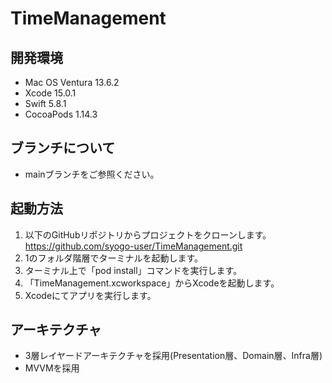 # TimeManagement
## 開発環境
- Mac OS Ventura 13.6.2 
- Xcode 15.0.1
- Swift 5.8.1 
- CocoaPods 1.14.3

## ブランチについて
- mainブランチをご参照ください。

## 起動方法
1. 以下のGitHubリポジトリからプロジェクトをクローンします。 
    https://github.com/syogo-user/TimeManagement.git
2. 1のフォルダ階層でターミナルを起動します。
3. ターミナル上で「pod install」コマンドを実行します。
4. 「TimeManagement.xcworkspace」からXcodeを起動します。
6. Xcodeにてアプリを実行します。

## アーキテクチャ
- 3層レイヤードアーキテクチャを採用(Presentation層、Domain層、Infra層)
- MVVMを採用
